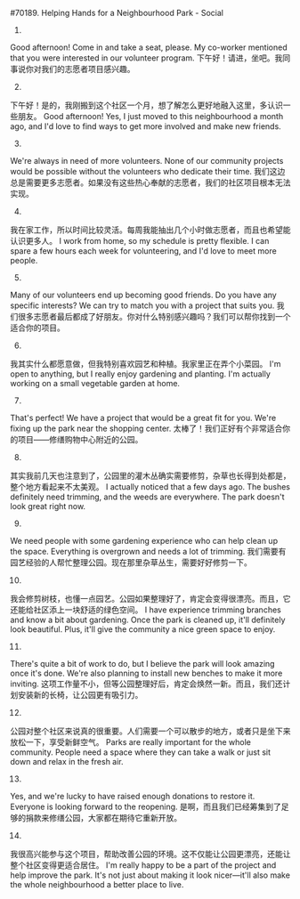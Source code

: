 #70189. Helping Hands for a Neighbourhood Park - Social

1.
Good afternoon! Come in and take a seat, please. My co-worker mentioned that you were interested in our volunteer program.
下午好！请进，坐吧。我同事说你对我们的志愿者项目感兴趣。

2.
下午好！是的，我刚搬到这个社区一个月，想了解怎么更好地融入这里，多认识一些朋友。
Good afternoon! Yes, I just moved to this neighbourhood a month ago, and I'd love to find ways to get more involved and make new friends.

3.
We're always in need of more volunteers. None of our community projects would be possible without the volunteers who dedicate their time.
我们这边总是需要更多志愿者。如果没有这些热心奉献的志愿者，我们的社区项目根本无法实现。

4.
我在家工作，所以时间比较灵活。每周我能抽出几个小时做志愿者，而且也希望能认识更多人。
I work from home, so my schedule is pretty flexible. I can spare a few hours each week for volunteering, and I'd love to meet more people.

5.
Many of our volunteers end up becoming good friends. Do you have any specific interests? We can try to match you with a project that suits you.
我们很多志愿者最后都成了好朋友。你对什么特别感兴趣吗？我们可以帮你找到一个适合你的项目。

6.
我其实什么都愿意做，但我特别喜欢园艺和种植。我家里正在弄个小菜园。
I'm open to anything, but I really enjoy gardening and planting. I'm actually working on a small vegetable garden at home.

7.
That's perfect! We have a project that would be a great fit for you. We're fixing up the park near the shopping center.
太棒了！我们正好有个非常适合你的项目——修缮购物中心附近的公园。

8.
其实我前几天也注意到了，公园里的灌木丛确实需要修剪，杂草也长得到处都是，整个地方看起来不太美观。
I actually noticed that a few days ago. The bushes definitely need trimming, and the weeds are everywhere. The park doesn't look great right now.

9.
We need people with some gardening experience who can help clean up the space. Everything is overgrown and needs a lot of trimming.
我们需要有园艺经验的人帮忙整理公园。现在那里杂草丛生，需要好好修剪一下。

10.
我会修剪树枝，也懂一点园艺。公园如果整理好了，肯定会变得很漂亮。而且，它还能给社区添上一块舒适的绿色空间。
I have experience trimming branches and know a bit about gardening. Once the park is cleaned up, it'll definitely look beautiful. Plus, it'll give the community a nice green space to enjoy.

11.
There's quite a bit of work to do, but I believe the park will look amazing once it's done. We're also planning to install new benches to make it more inviting.
这项工作量不小，但等公园整理好后，肯定会焕然一新。而且，我们还计划安装新的长椅，让公园更有吸引力。

12.
公园对整个社区来说真的很重要。人们需要一个可以散步的地方，或者只是坐下来放松一下，享受新鲜空气。
Parks are really important for the whole community. People need a space where they can take a walk or just sit down and relax in the fresh air.

13.
Yes, and we're lucky to have raised enough donations to restore it. Everyone is looking forward to the reopening.
是啊，而且我们已经筹集到了足够的捐款来修缮公园，大家都在期待它重新开放。

14.
我很高兴能参与这个项目，帮助改善公园的环境。这不仅能让公园更漂亮，还能让整个社区变得更适合居住。
I'm really happy to be a part of the project and help improve the park. It's not just about making it look nicer—it'll also make the whole neighbourhood a better place to live.